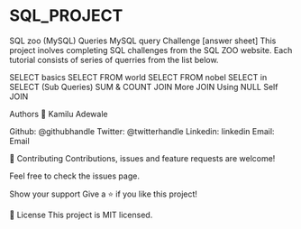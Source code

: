 # SQL_PROJECT
SQL zoo (MySQL) Queries
MySQL query Challenge [answer sheet]
This project inolves completing SQL challenges from the SQL ZOO website. Each tutorial consists of series of querries from the list below. 

SELECT basics
SELECT FROM world
SELECT FROM nobel
SELECT in SELECT (Sub Queries)
SUM & COUNT
JOIN
More JOIN
Using NULL
Self JOIN

Authors
👤 Kamilu Adewale

Github: @githubhandle
Twitter: @twitterhandle
Linkedin: linkedin
Email: Email

🤝 Contributing
Contributions, issues and feature requests are welcome!

Feel free to check the issues page.

Show your support
Give a ⭐️ if you like this project!

📝 License
This project is MIT licensed.
